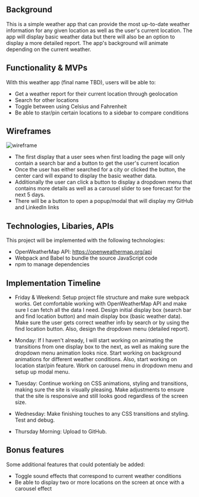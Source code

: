 ## Background
This is a simple weather app that can provide the most up-to-date weather 
information for any given location as well as the user's current location. The 
app will display basic weather data but there will also be an option to display 
a more detailed report. The app's background will animate depending on the 
current weather. 

## Functionality & MVPs
With this weather app (final name TBD), users will be able to: 
- Get a weather report for their current location through geolocation
- Search for other locations
- Toggle between using Celsius and Fahrenheit 
- Be able to star/pin certain locations to a sidebar to compare conditions

## Wireframes
![wireframe](https://user-images.githubusercontent.com/114632709/228934974-734df209-9573-4b2e-90ec-73c66479e434.png)
- The first display that a user sees when first loading the page will only 
contain a search bar and a button to get the user's current location
- Once the user has either searched for a city or clicked the button, the center
card will expand to display the basic weather data. 
- Additionally the user can click a button to display a dropdown menu that 
contains more details as well as a carousel slider to see forecast for the 
next 5 days. 
- There will be a button to open a popup/modal that will display my GitHub and
LinkedIn links

## Technologies, Libaries, APIs
This project will be implemented with the following technologies: 
- OpenWeatherMap API: https://openweathermap.org/api
- Webpack and Babel to bundle the source JavaScript code
- npm to manage dependencies

## Implementation Timeline
- Friday & Weekend: Setup project file structure and make sure webpack works. 
Get comfortable working with OpenWeatherMap API and make sure I can fetch all 
the data I need. Design initial display box (search bar and find location button)
and main display box (basic weather data). Make sure the user gets correct 
weather info by search or by using the find location button.
Also, design the dropdown menu (detailed report). 

- Monday: If I haven't already, I will start working on animating the transitions from 
one display box to the next, as well as making sure the dropdown menu animation 
looks nice. Start working on background animations for different weather 
conditions. Also, start working on location star/pin feature. Work on carousel 
menu in dropdown menu and setup up modal menu.

- Tuesday: Continue working on CSS animations, styling and transitions, making 
sure the site is visually pleasing. Make adjustments to ensure that the site is
responsive and still looks good regardless of the screen size. 

- Wednesday: Make finishing touches to any CSS transitions and styling. Test
and debug.

- Thursday Morning: Upload to GitHub. 

## Bonus features 
Some additional features that could potentialy be added:
- Toggle sound effects that correspond to current weather conditions
- Be able to display two or more locations on the screen at once with a carousel effect
